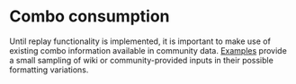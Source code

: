 # Combo consumption

Until replay functionality is implemented, it is important to make use of existing combo information available in community data. [Examples](./examples) provide a small sampling of wiki or community-provided inputs in their possible formatting variations.
